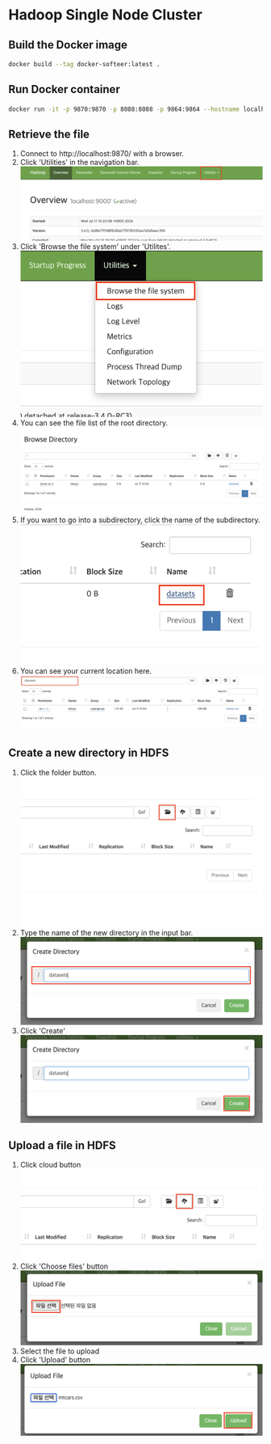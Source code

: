 # Hadoop Single Node Cluster

## Build the Docker image
```bash
docker build --tag docker-softeer:latest .
```

## Run Docker container
```bash
docker run -it -p 9870:9870 -p 8088:8088 -p 9864:9864 --hostname localhost --name hadoop hadoop-softeer:latest
```

## Retrieve the file
1. Connect to http://localhost:9870/ with a browser.
2. Click 'Utilities' in the navigation bar.
![](img/browse_directory_1.png)
3. Click 'Browse the file system' under 'Utilites'.
![](img/browse_directory_2.png)
4. You can see the file list of the root directory.
![](img/browse_directory_3.png)
5. If you want to go into a subdirectory, click the name of the subdirectory.
![](img/browse_directory_4.png)
6. You can see your current location here.
![](img/browse_directory_5.png)

## Create a new directory in HDFS
1. Click the folder button.
![](img/create_directory_1.png)
2. Type the name of the new directory in the input bar.
![](img/create_directory_2.png)
3. Click 'Create'
![](img/create_directory_3.png)

## Upload a file in HDFS
1. Click cloud button
![](img/upload_file_1.png)
2. Click 'Choose files' button
![](img/upload_file_2.png)
3. Select the file to upload
4. Click 'Upload' button
![](img/upload_file_3.png)